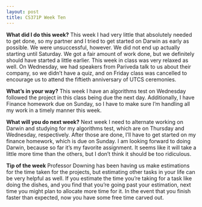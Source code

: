 ```yaml
---
layout: post
title: CS371P Week Ten
---
```


__What did I do this week?__ This week I had very little that absolutely needed to get done, so my partner and I tried to get started on Darwin as early as possible. We were unsuccessful, however. We did not end up actually starting until Saturday. We got a fair amount of work done, but we definitely should have started a little earlier. This week in class was very relaxed as well. On Wednesday, we had speakers from Pariveda talk to us about their company, so we didn’t have a quiz, and on Friday class was cancelled to encourage us to attend the fiftieth anniversary of UTCS ceremonies. 

__What’s in your way?__ This week I have an algorithms test on Wednesday followed the project in this class being due the next day. Additionally, I have Finance homework due on Sunday, so I have to make sure I’m handling all my work in a timely manner this week. 

__What will you do next week?__ Next week I need to alternate working on Darwin and studying for my algorithms test, which are on Thursday and Wednesday, respectively. After those are done, I’ll have to get started on my finance homework, which is due on Sunday. I am looking forward to doing Darwin, because so far it’s my favorite assignment. It seems like it will take a little more time than the others, but I don’t think it should be too ridiculous. 

__Tip of the week__ Professor Downing has been having us make estimations for the time taken for the projects, but estimating other tasks in your life can be very helpful as well. If you estimate the time you’re taking for a task like doing the dishes, and you find that you’re going past your estimation, next time you might plan to allocate more time for it. In the event that you finish faster than expected, now you have some free time carved out.
